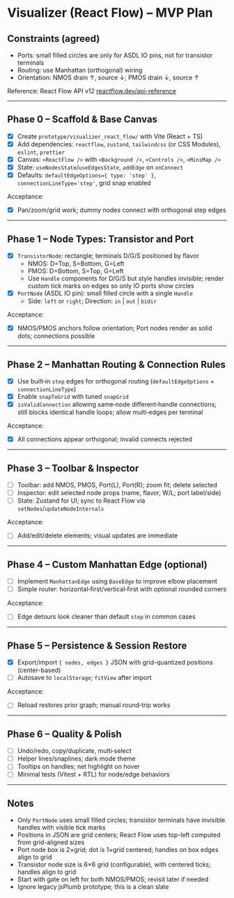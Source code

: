 # Visualizer (React Flow) – MVP Plan

## Constraints (agreed)
- Ports: small filled circles are only for ASDL IO pins, not for transistor terminals
- Routing: use Manhattan (orthogonal) wiring
- Orientation: NMOS drain ↑, source ↓; PMOS drain ↓, source ↑

Reference: React Flow API v12 [reactflow.dev/api-reference](https://reactflow.dev/api-reference)

---
## Phase 0 – Scaffold & Base Canvas
- [X] Create `prototype/visualizer_react_flow/` with Vite (React + TS)
- [X] Add dependencies: `reactflow`, `zustand`, `tailwindcss` (or CSS Modules), `eslint`, `prettier`
- [X] Canvas: `<ReactFlow />` with `<Background />`, `<Controls />`, `<MiniMap />`
- [X] State: `useNodesState`/`useEdgesState`, `addEdge` on `onConnect`
- [X] Defaults: `defaultEdgeOptions={ type: 'step' }`, `connectionLineType='step'`, grid snap enabled

Acceptance:
- [X] Pan/zoom/grid work; dummy nodes connect with orthogonal step edges

---
## Phase 1 – Node Types: Transistor and Port
- [X] `TransistorNode`: rectangle; terminals D/G/S positioned by flavor
  - NMOS: D=Top, S=Bottom, G=Left
  - PMOS: D=Bottom, S=Top, G=Left
  - Use `Handle` components for D/G/S but style handles invisible; render custom tick marks on edges so only IO ports show circles
- [X] `PortNode` (ASDL IO pin): small filled circle with a single `Handle`
  - Side: `left` or `right`; Direction: `in` | `out` | `bidir`

Acceptance:
- [X] NMOS/PMOS anchors follow orientation; Port nodes render as solid dots; connections possible

---
## Phase 2 – Manhattan Routing & Connection Rules
- [X] Use built‑in `step` edges for orthogonal routing (`defaultEdgeOptions` + `connectionLineType`)
- [X] Enable `snapToGrid` with tuned `snapGrid`
- [X] `isValidConnection` allowing same‑node different‑handle connections; still blocks identical handle loops; allow multi‑edges per terminal

Acceptance:
- [X] All connections appear orthogonal; invalid connects rejected

---
## Phase 3 – Toolbar & Inspector
- [ ] Toolbar: add NMOS, PMOS, Port(L), Port(R); zoom fit; delete selected
- [ ] Inspector: edit selected node props (name, flavor, W/L; port label/side)
- [ ] State: Zustand for UI; sync to React Flow via `setNodes`/`updateNodeInternals`

Acceptance:
- [ ] Add/edit/delete elements; visual updates are immediate

---
## Phase 4 – Custom Manhattan Edge (optional)
- [ ] Implement `ManhattanEdge` using `BaseEdge` to improve elbow placement
- [ ] Simple router: horizontal‑first/vertical‑first with optional rounded corners

Acceptance:
- [ ] Edge detours look cleaner than default `step` in common cases

---
## Phase 5 – Persistence & Session Restore
- [X] Export/import `{ nodes, edges }` JSON with grid-quantized positions (center-based)
- [ ] Autosave to `localStorage`; `fitView` after import

Acceptance:
- [ ] Reload restores prior graph; manual round‑trip works

---
## Phase 6 – Quality & Polish
- [ ] Undo/redo, copy/duplicate, multi‑select
- [ ] Helper lines/snaplines; dark mode theme
- [ ] Tooltips on handles; net highlight on hover
- [ ] Minimal tests (Vitest + RTL) for node/edge behaviors

---
## Notes
- Only `PortNode` uses small filled circles; transistor terminals have invisible handles with visible tick marks
- Positions in JSON are grid centers; React Flow uses top-left computed from grid-aligned sizes
- Port node box is 2×grid; dot is 1×grid centered; handles on box edges align to grid
- Transistor node size is 6×6 grid (configurable), with centered ticks; handles align to grid
- Start with gate on left for both NMOS/PMOS; revisit later if needed
- Ignore legacy jsPlumb prototype; this is a clean slate